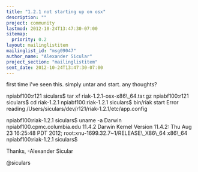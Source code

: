 ```yaml
---
title: "1.2.1 not starting up on osx"
description: ""
project: community
lastmod: 2012-10-24T13:47:30-07:00
sitemap:
  priority: 0.2
layout: mailinglistitem
mailinglist_id: "msg09047"
author_name: "Alexander Sicular"
project_section: "mailinglistitem"
sent_date: 2012-10-24T13:47:30-07:00
---
```



first time i've seen this. simply untar and start. any thoughts?

npiabf100:r121 siculars$ tar xf riak-1.2.1-osx-x86\\_64.tar.gz 
npiabf100:r121 siculars$ cd riak-1.2.1
npiabf100:riak-1.2.1 siculars$ bin/riak start
Error reading /Users/siculars/dev/r121/riak-1.2.1/etc/app.config

npiabf100:riak-1.2.1 siculars$ uname -a
Darwin npiabf100.cpmc.columbia.edu 11.4.2 Darwin Kernel Version 11.4.2: Thu Aug 
23 16:25:48 PDT 2012; root:xnu-1699.32.7~1/RELEASE\\_X86\\_64 x86\\_64
npiabf100:riak-1.2.1 siculars$ 


Thanks,
-Alexander Sicular

@siculars
